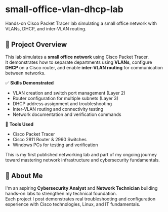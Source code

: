 # small-office-vlan-dhcp-lab
Hands-on Cisco Packet Tracer lab simulating a small office network with VLANs, DHCP, and inter-VLAN routing.
## 🧠 Project Overview
This lab simulates a **small office network** using Cisco Packet Tracer.  
It demonstrates how to separate departments using **VLANs**, configure **DHCP** on a Cisco router, and enable **inter-VLAN routing** for communication between networks.

✅ **Skills Demonstrated**
- VLAN creation and switch port management (Layer 2)
- Router configuration for multiple subnets (Layer 3)
- DHCP address assignment and troubleshooting
- Inter-VLAN routing and connectivity testing
- Network documentation and verification commands

🧩 **Tools Used**
- Cisco Packet Tracer
- Cisco 2811 Router & 2960 Switches
- Windows PCs for testing and verification

This is my first published networking lab and part of my ongoing journey toward mastering network infrastructure and cybersecurity fundamentals.

## 👋 About Me
I'm an aspiring **Cybersecurity Analyst** and **Network Technician** building hands-on labs to strengthen my technical foundation.  
Each project I post demonstrates real troubleshooting and configuration experience with Cisco technologies, Linux, and IT fundamentals.
